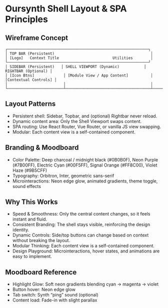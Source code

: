 # Oursynth Shell Layout & SPA Principles

## Wireframe Concept
```
┌───────────────────────────────────────────────────────────────┐
│ TOP BAR (Persistent)                                           │
│ [Logo]   Context Title                        Utilities        │
└───────────────────────────────────────────────────────────────┘
│ SIDEBAR (Persistent)   │ SHELL VIEWPORT (Dynamic)           │ RIGHTBAR (Optional) │
│ [Icon Btns]             │ [Module View / App Content]          │ [Contextual Controls] │
│                         │                                      │
└─────────────────────────┴──────────────────────────────────────┴───────────────────────┘
```

## Layout Patterns
- Persistent shell: Sidebar, Topbar, and (optional) Rightbar never reload.
- Dynamic content area: Only the Shell Viewport swaps content.
- SPA routing: Use React Router, Vue Router, or vanilla JS view swapping.
- Modular: Each content view is a self-contained component.

## Branding & Moodboard
- Color Palette: Deep charcoal / midnight black (#0B0B0F), Neon Purple (#7B00FF), Electric Cyan (#00F5FF), Signal Orange (#FF8C00), Violet Haze (#9B5CFF)
- Typography: Orbitron, Inter, geometric sans-serif
- Microinteractions: Neon edge glow, animated gradients, theme toggle, sound effects

## Why This Works
- Speed & Smoothness: Only the central content changes, so it feels instant and fluid.
- Consistent Branding: The shell stays visible, reinforcing the design identity.
- Dynamic Controls: Side/top buttons can change based on context without breaking the layout.
- Modular Thinking: Each content view is a self-contained component.
- Design Playground: Microinteractions, hover states, and animations are easy to implement.

## Moodboard Reference
- Highlight Glow: Soft neon gradients blending cyan → magenta → violet
- Button hover: Neon edge glow
- Tab switch: Synth “ping” sound (optional)
- Content load: Fade-in with slight parallax
